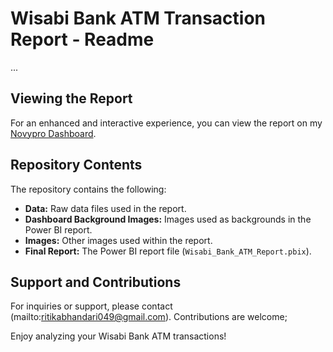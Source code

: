 # Wisabi Bank ATM Transaction Report - Readme

...

## Viewing the Report

For an enhanced and interactive experience, you can view the report on my [Novypro Dashboard](https://www.novypro.com/project/wisabi-bank-atm-transactions).

## Repository Contents

The repository contains the following:

- **Data:** Raw data files used in the report.
- **Dashboard Background Images:** Images used as backgrounds in the Power BI report.
- **Images:** Other images used within the report.
- **Final Report:** The Power BI report file (`Wisabi_Bank_ATM_Report.pbix`).

## Support and Contributions

For inquiries or support, please contact (mailto:ritikabhandari049@gmail.com). Contributions are welcome; 



Enjoy analyzing your Wisabi Bank ATM transactions!

